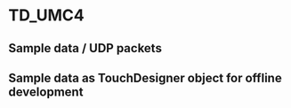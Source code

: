 # TD_UMC4

## Sample data / UDP packets ##

## Sample data as TouchDesigner object for offline development ##

